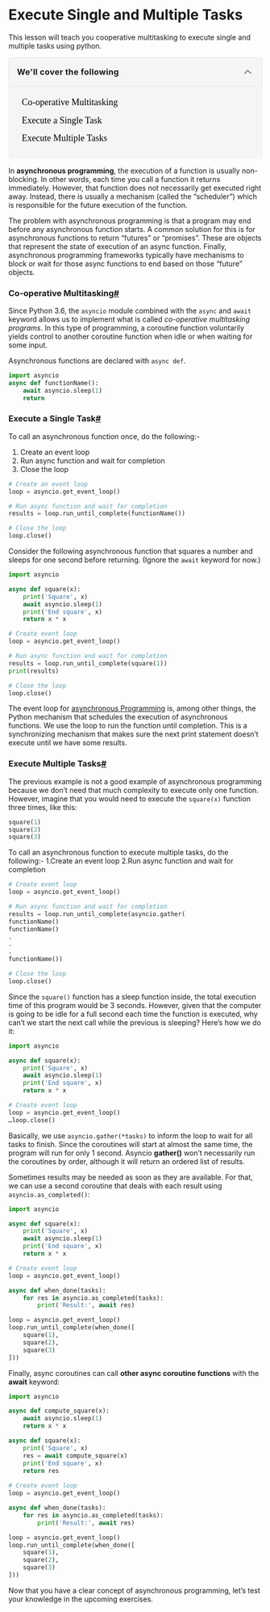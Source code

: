 # Execute Single and Multiple Tasks

This lesson will teach you cooperative multitasking to execute single and multiple tasks using python.

<details open="" class="styles__PageTOCStyled-sc-1u9xzlw-0 jghHvN" style="box-sizing: border-box; --tw-shadow:0 0 transparent; --tw-ring-inset:var(--tw-empty, ); --tw-ring-offset-width:0px; --tw-ring-offset-color:#fff; --tw-ring-color:rgba(59,130,246,0.5); --tw-ring-offset-shadow:0 0 transparent; --tw-ring-shadow:0 0 transparent; display: block; --tw-bg-opacity:1; background-color: rgba(245,245,245,var(--tw-bg-opacity)); border-radius: 4px; min-width: 280px; user-select: text !important;"><summary role="button" tabindex="0" class="styles__HeadingWrap-sc-1u9xzlw-1 kEPnVM" style="box-sizing: border-box; --tw-shadow:0 0 transparent; --tw-ring-inset:var(--tw-empty, ); --tw-ring-offset-width:0px; --tw-ring-offset-color:#fff; --tw-ring-color:rgba(59,130,246,0.5); --tw-ring-offset-shadow:0 0 transparent; --tw-ring-shadow:0 0 transparent; display: block; cursor: pointer; outline-style: none; padding: 4px 4px 4px 16px; border-width: 1px; border-style: solid; --tw-border-opacity:1; border-color: rgba(229,229,229,var(--tw-border-opacity)); border-top-left-radius: 4px; border-top-right-radius: 4px; user-select: text !important;"><div class="styles__HeadingWrapInner-sc-1u9xzlw-2 lazzRz" style="box-sizing: border-box; --tw-shadow:0 0 transparent; --tw-ring-inset:var(--tw-empty, ); --tw-ring-offset-width:0px; --tw-ring-offset-color:#fff; --tw-ring-color:rgba(59,130,246,0.5); --tw-ring-offset-shadow:0 0 transparent; --tw-ring-shadow:0 0 transparent; display: flex; -webkit-box-align: center; align-items: center; user-select: text !important;"><span class="text-base font-bold tracking-wide" style="box-sizing: border-box; --tw-shadow:0 0 transparent; --tw-ring-inset:var(--tw-empty, ); --tw-ring-offset-width:0px; --tw-ring-offset-color:#fff; --tw-ring-color:rgba(59,130,246,0.5); --tw-ring-offset-shadow:0 0 transparent; --tw-ring-shadow:0 0 transparent; font-size: 1rem; line-height: 1.5rem; font-weight: 700; letter-spacing: 0.025em; user-select: text !important;">We'll cover the following</span><button class="icon-default ml-auto rounded-none" style="box-sizing: border-box; --tw-shadow:0 0 transparent; --tw-ring-inset:var(--tw-empty, ); --tw-ring-offset-width:0px; --tw-ring-offset-color:#fff; --tw-ring-color:rgba(59,130,246,0.5); --tw-ring-offset-shadow:0 0 transparent; --tw-ring-shadow:0 0 transparent; color: rgba(0, 0, 0, 0.5); font-style: inherit; font-variant: inherit; font-weight: 400; font-stretch: inherit; font-size: 0.9375rem; line-height: 1.5; font-family: inherit; margin: 0px 0px 0px auto; overflow: visible; text-transform: none; appearance: button; cursor: pointer; display: flex; align-items: center; justify-content: center; white-space: nowrap; border-radius: 0px; border-width: 0px; padding: 0.75rem; letter-spacing: 0.025em; --tw-text-opacity:1; transition-duration: 0.2s; user-select: text !important; background-color: transparent; outline: transparent solid 2px; outline-offset: 2px;"><svg xmlns="http://www.w3.org/2000/svg" width="24" height="24" viewBox="0 0 24 24" fill="none" stroke="currentColor" stroke-width="2" stroke-linecap="round" stroke-linejoin="round" class="feather feather-chevron-up"><polyline points="18 15 12 9 6 15"></polyline></svg></button></div></summary><div class="p-4" style="box-sizing: border-box; --tw-shadow:0 0 transparent; --tw-ring-inset:var(--tw-empty, ); --tw-ring-offset-width:0px; --tw-ring-offset-color:#fff; --tw-ring-color:rgba(59,130,246,0.5); --tw-ring-offset-shadow:0 0 transparent; --tw-ring-shadow:0 0 transparent; padding: 1rem; user-select: text !important;"><div class="markdown-container-div Markdown__MarkdownContainerDiv-sc-1j2yuel-6 jhbODO" height="auto" style="box-sizing: border-box; --tw-shadow:0 0 transparent; --tw-ring-inset:var(--tw-empty, ); --tw-ring-offset-width:0px; --tw-ring-offset-color:#fff; --tw-ring-color:rgba(59,130,246,0.5); --tw-ring-offset-shadow:0 0 transparent; --tw-ring-shadow:0 0 transparent; height: auto; width: 248.011px; user-select: text !important;"><div class="markdownViewer Markdown__Viewer-sc-1j2yuel-1 cMsgN" role="none" style="box-sizing: border-box; --tw-shadow:0 0 transparent; --tw-ring-inset:var(--tw-empty, ); --tw-ring-offset-width:0px; --tw-ring-offset-color:#fff; --tw-ring-color:rgba(59,130,246,0.5); --tw-ring-offset-shadow:0 0 transparent; --tw-ring-shadow:0 0 transparent; --tw-text-opacity:1; color: rgba(61,61,78,var(--tw-text-opacity)); line-height: 1.7; outline: none; font-size: 18px; overflow-wrap: break-word; font-family: &quot;Nunito Sans&quot;; user-select: text !important;"><ul style="box-sizing: border-box; --tw-shadow:0 0 transparent; --tw-ring-inset:var(--tw-empty, ); --tw-ring-offset-width:0px; --tw-ring-offset-color:#fff; --tw-ring-color:rgba(59,130,246,0.5); --tw-ring-offset-shadow:0 0 transparent; --tw-ring-shadow:0 0 transparent; margin-top: 0px; margin-bottom: 10px; user-select: text !important; margin-left: -20px;"><li style="box-sizing: border-box; --tw-shadow:0 0 transparent; --tw-ring-inset:var(--tw-empty, ); --tw-ring-offset-width:0px; --tw-ring-offset-color:#fff; --tw-ring-color:rgba(59,130,246,0.5); --tw-ring-offset-shadow:0 0 transparent; --tw-ring-shadow:0 0 transparent; user-select: text !important; margin-bottom: 5px; list-style: none;"><a href="https://www.educative.io/courses/full-speed-python/qVQxW4Dk8Ek#Co-operative-Multitasking" style="box-sizing: border-box; --tw-shadow:0 0 transparent; --tw-ring-inset:var(--tw-empty, ); --tw-ring-offset-width:0px; --tw-ring-offset-color:#fff; --tw-ring-color:rgba(59,130,246,0.5); --tw-ring-offset-shadow:0 0 transparent; --tw-ring-shadow:0 0 transparent; background-color: transparent; color: rgba(0,0,0,var(--tw-text-opacity)); text-decoration: none; transition: color 0.2s ease 0s; user-select: text !important; --tw-text-opacity:1; display: flex;">Co-operative Multitasking</a></li><li style="box-sizing: border-box; --tw-shadow:0 0 transparent; --tw-ring-inset:var(--tw-empty, ); --tw-ring-offset-width:0px; --tw-ring-offset-color:#fff; --tw-ring-color:rgba(59,130,246,0.5); --tw-ring-offset-shadow:0 0 transparent; --tw-ring-shadow:0 0 transparent; user-select: text !important; margin-bottom: 5px; list-style: none;"><a href="https://www.educative.io/courses/full-speed-python/qVQxW4Dk8Ek#Execute-a-Single-Task" style="box-sizing: border-box; --tw-shadow:0 0 transparent; --tw-ring-inset:var(--tw-empty, ); --tw-ring-offset-width:0px; --tw-ring-offset-color:#fff; --tw-ring-color:rgba(59,130,246,0.5); --tw-ring-offset-shadow:0 0 transparent; --tw-ring-shadow:0 0 transparent; background-color: transparent; color: rgba(0,0,0,var(--tw-text-opacity)); text-decoration: none; transition: color 0.2s ease 0s; user-select: text !important; --tw-text-opacity:1; display: flex;">Execute a Single Task</a></li><li style="box-sizing: border-box; --tw-shadow:0 0 transparent; --tw-ring-inset:var(--tw-empty, ); --tw-ring-offset-width:0px; --tw-ring-offset-color:#fff; --tw-ring-color:rgba(59,130,246,0.5); --tw-ring-offset-shadow:0 0 transparent; --tw-ring-shadow:0 0 transparent; user-select: text !important; margin-bottom: 5px; list-style: none;"><a href="https://www.educative.io/courses/full-speed-python/qVQxW4Dk8Ek#Execute-Multiple-Tasks" style="box-sizing: border-box; --tw-shadow:0 0 transparent; --tw-ring-inset:var(--tw-empty, ); --tw-ring-offset-width:0px; --tw-ring-offset-color:#fff; --tw-ring-color:rgba(59,130,246,0.5); --tw-ring-offset-shadow:0 0 transparent; --tw-ring-shadow:0 0 transparent; background-color: transparent; color: rgba(0,0,0,var(--tw-text-opacity)); text-decoration: none; transition: color 0.2s ease 0s; user-select: text !important; --tw-text-opacity:1; display: flex;">Execute Multiple Tasks</a></li></ul></div></div></div></details>

In **asynchronous programming**, the execution of a function is usually non-blocking. In other words, each time you call a function it returns immediately. However, that function does not necessarily get executed right away. Instead, there is usually a mechanism (called the “scheduler”) which is responsible for the future execution of the function.

The problem with asynchronous programming is that a program may end before any asynchronous function starts. A common solution for this is for asynchronous functions to return “futures” or “promises”. These are objects that represent the state of execution of an async function. Finally, asynchronous programming frameworks typically have mechanisms to block or wait for those async functions to end based on those “future” objects.

### Co-operative Multitasking[#](https://www.educative.io/courses/full-speed-python/qVQxW4Dk8Ek#Co-operative-Multitasking)

Since Python 3.6, the `asyncio` module combined with the `async` and `await` keyword allows us to implement what is called *co-operative multitasking programs*. In this type of programming, a coroutine function voluntarily yields control to another coroutine function when idle or when waiting for some input.

Asynchronous functions are declared with `async def`.

``` python
import asyncio
async def functionName():
    await asyncio.sleep(1)
    return

```



### Execute a Single Task[#](https://www.educative.io/courses/full-speed-python/qVQxW4Dk8Ek#Execute-a-Single-Task)

To call an asynchronous function once, do the following:-

1. Create an event loop
2. Run async function and wait for completion
3. Close the loop

``` python
# Create an event loop
loop = asyncio.get_event_loop()

# Run async function and wait for completion
results = loop.run_until_complete(functionName())

# Close the loop
loop.close()
```





Consider the following asynchronous function that squares a number and sleeps for one second before returning. (Ignore the `await` keyword for now.)

``` python
import asyncio

async def square(x):
    print('Square', x)
    await asyncio.sleep(1)
    print('End square', x)
    return x * x

# Create event loop
loop = asyncio.get_event_loop()

# Run async function and wait for completion
results = loop.run_until_complete(square(1))
print(results)

# Close the loop
loop.close()
```





The event loop for [asynchronous Programming](https://docs.python.org/3/library/asyncio-eventloop.html) is, among other things, the Python mechanism that schedules the execution of asynchronous functions. We use the loop to run the function until completion. This is a synchronizing mechanism that makes sure the next print statement doesn’t execute until we have some results.

### Execute Multiple Tasks[#](https://www.educative.io/courses/full-speed-python/qVQxW4Dk8Ek#Execute-Multiple-Tasks)

The previous example is not a good example of asynchronous programming because we don’t need that much complexity to execute only one function. However, imagine that you would need to execute the `square(x)` function three times, like this:

``` python
square(1)
square(2)
square(3)
```

To call an asynchronous function to execute multiple tasks, do the following:- 1.Create an event loop 2.Run async function and wait for completion

```python
# Create event loop
loop = asyncio.get_event_loop()

# Run async function and wait for completion
results = loop.run_until_complete(asyncio.gather(
functionName()
functionName()
.
.
.
functionName())

# Close the loop
loop.close()
```

Since the `square()` function has a sleep function inside, the total execution time of this program would be 3 seconds. However, given that the computer is going to be idle for a full second each time the function is executed, why can’t we start the next call while the previous is sleeping? Here’s how we do it:

``` python
import asyncio

async def square(x):
    print('Square', x)
    await asyncio.sleep(1)
    print('End square', x)
    return x * x

# Create event loop
loop = asyncio.get_event_loop()
…loop.close()
```





Basically, we use `asyncio.gather(*tasks)` to inform the loop to wait for all tasks to finish. Since the coroutines will start at almost the same time, the program will run for only 1 second. Asyncio **gather()** won’t necessarily run the coroutines by order, although it will return an ordered list of results.

Sometimes results may be needed as soon as they are available. For that, we can use a second coroutine that deals with each result using `asyncio.as_completed()`:

``` python
import asyncio

async def square(x):
    print('Square', x)
    await asyncio.sleep(1)
    print('End square', x)
    return x * x

# Create event loop
loop = asyncio.get_event_loop()

async def when_done(tasks):
    for res in asyncio.as_completed(tasks):
        print('Result:', await res)

loop = asyncio.get_event_loop()
loop.run_until_complete(when_done([
    square(1),
    square(2),
    square(3)
]))
```



Finally, async coroutines can call **other async coroutine functions** with the **await** keyword:

``` python
import asyncio

async def compute_square(x):
    await asyncio.sleep(1)
    return x * x

async def square(x):
    print('Square', x)
    res = await compute_square(x)
    print('End square', x)
    return res
  
# Create event loop
loop = asyncio.get_event_loop()

async def when_done(tasks):
    for res in asyncio.as_completed(tasks):
        print('Result:', await res)

loop = asyncio.get_event_loop()
loop.run_until_complete(when_done([
    square(1),
    square(2),
    square(3)
]))
```



Now that you have a clear concept of asynchronous programming, let’s test your knowledge in the upcoming exercises.